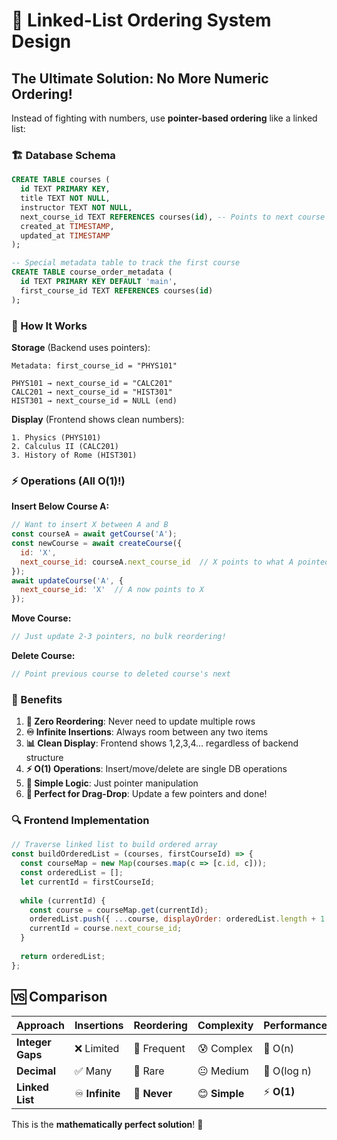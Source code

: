 <!-- markdownlint-disable -->
# 🚀 Linked-List Ordering System Design

## The Ultimate Solution: No More Numeric Ordering!

Instead of fighting with numbers, use **pointer-based ordering** like a linked list:

### 🏗️ Database Schema
```sql
CREATE TABLE courses (
  id TEXT PRIMARY KEY,
  title TEXT NOT NULL,
  instructor TEXT NOT NULL,
  next_course_id TEXT REFERENCES courses(id), -- Points to next course
  created_at TIMESTAMP,
  updated_at TIMESTAMP
);

-- Special metadata table to track the first course
CREATE TABLE course_order_metadata (
  id TEXT PRIMARY KEY DEFAULT 'main',
  first_course_id TEXT REFERENCES courses(id)
);
```

### 🔗 How It Works

**Storage** (Backend uses pointers):
```
Metadata: first_course_id = "PHYS101"

PHYS101 → next_course_id = "CALC201"  
CALC201 → next_course_id = "HIST301"
HIST301 → next_course_id = NULL (end)
```

**Display** (Frontend shows clean numbers):
```
1. Physics (PHYS101)
2. Calculus II (CALC201) 
3. History of Rome (HIST301)
```

### ⚡ Operations (All O(1)!)

**Insert Below Course A:**
```javascript
// Want to insert X between A and B
const courseA = await getCourse('A');
const newCourse = await createCourse({
  id: 'X',
  next_course_id: courseA.next_course_id  // X points to what A pointed to
});
await updateCourse('A', { 
  next_course_id: 'X'  // A now points to X
});
```

**Move Course:**
```javascript
// Just update 2-3 pointers, no bulk reordering!
```

**Delete Course:**
```javascript
// Point previous course to deleted course's next
```

### 🎯 Benefits

1. **🚀 Zero Reordering**: Never need to update multiple rows
2. **♾️ Infinite Insertions**: Always room between any two items
3. **📊 Clean Display**: Frontend shows 1,2,3,4... regardless of backend structure  
4. **⚡ O(1) Operations**: Insert/move/delete are single DB operations
5. **🧠 Simple Logic**: Just pointer manipulation
6. **🔄 Perfect for Drag-Drop**: Update a few pointers and done!

### 🔍 Frontend Implementation
```javascript
// Traverse linked list to build ordered array
const buildOrderedList = (courses, firstCourseId) => {
  const courseMap = new Map(courses.map(c => [c.id, c]));
  const orderedList = [];
  let currentId = firstCourseId;
  
  while (currentId) {
    const course = courseMap.get(currentId);
    orderedList.push({ ...course, displayOrder: orderedList.length + 1 });
    currentId = course.next_course_id;
  }
  
  return orderedList;
};
```

## 🆚 Comparison

| Approach | Insertions | Reordering | Complexity | Performance |
|----------|------------|------------|------------|-------------|
| **Integer Gaps** | ❌ Limited | 🔄 Frequent | 😰 Complex | 🐌 O(n) |
| **Decimal** | ✅ Many | 🔄 Rare | 😐 Medium | 🏃 O(log n) |
| **Linked List** | ♾️ **Infinite** | 🚫 **Never** | 😊 **Simple** | ⚡ **O(1)** |

This is the **mathematically perfect solution**! 🎯
